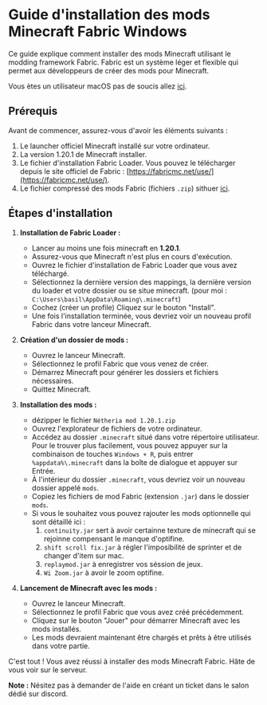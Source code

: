 # Guide d'installation des mods Minecraft Fabric Windows

Ce guide explique comment installer des mods Minecraft utilisant le modding framework Fabric. Fabric est un système léger et flexible qui permet aux développeurs de créer des mods pour Minecraft.

Vous ètes un utilisateur macOS pas de soucis allez [ici](https://github.com/MrPantoufle/Netheria-mods/tree/mac).

## Prérequis

Avant de commencer, assurez-vous d'avoir les éléments suivants :

1. Le launcher officiel Minecraft installé sur votre ordinateur.
2. La version 1.20.1 de Minecraft installer.
3. Le fichier d'installation Fabric Loader. Vous pouvez le télécharger depuis le site officiel de Fabric : [https://fabricmc.net/use/](https://fabricmc.net/use/).
4. Le fichier compressé des mods Fabric (fichiers `.zip`) sithuer [ici]().

## Étapes d'installation

1. **Installation de Fabric Loader :**
   - Lancer au moins une fois minecraft en **1.20.1**.
   - Assurez-vous que Minecraft n'est plus en cours d'exécution.
   - Ouvrez le fichier d'installation de Fabric Loader que vous avez téléchargé.
   - Sélectionnez la dernière version des mappings, la dernière version du loader et votre dossier ou se situe minecraft.
     (pour moi : `C:\Users\basil\AppData\Roaming\.minecraft`)
   - Cochez (créer un profile) Cliquez sur le bouton "Install".
   - Une fois l'installation terminée, vous devriez voir un nouveau profil Fabric dans votre lanceur Minecraft.

3. **Création d'un dossier de mods :**
   - Ouvrez le lanceur Minecraft.
   - Sélectionnez le profil Fabric que vous venez de créer.
   - Démarrez Minecraft pour générer les dossiers et fichiers nécessaires.
   - Quittez Minecraft.

4. **Installation des mods :**
   - dézipper le fichier `Nétheria mod 1.20.1.zip`
   - Ouvrez l'explorateur de fichiers de votre ordinateur.
   - Accédez au dossier `.minecraft` situé dans votre répertoire utilisateur. Pour le trouver plus facilement, vous pouvez appuyer sur la combinaison de touches `Windows + R`, puis entrer `%appdata%\.minecraft` dans la boîte de dialogue et appuyer sur Entrée.
   - À l'intérieur du dossier `.minecraft`, vous devriez voir un nouveau dossier appelé `mods`.
   - Copiez les fichiers de mod Fabric (extension `.jar`) dans le dossier `mods`.
   - Si vous le souhaitez vous pouvez rajouter les mods optionnelle qui sont détaillé ici :
     1. `continuity.jar` sert à avoir certainne texture de minecraft qui se rejoinne compensant le manque d'optifine.
     2. `shift scroll fix.jar` à régler l'imposibilité de sprinter et de changer d'item sur mac.
     3. `replaymod.jar` à enregistrer vos séssion de jeux.
     4. `Wi Zoom.jar` à avoir le zoom optifine.

6. **Lancement de Minecraft avec les mods :**
   - Ouvrez le lanceur Minecraft.
   - Sélectionnez le profil Fabric que vous avez créé précédemment.
   - Cliquez sur le bouton "Jouer" pour démarrer Minecraft avec les mods installés.
   - Les mods devraient maintenant être chargés et prêts à être utilisés dans votre partie.
  
C'est tout ! Vous avez réussi à installer des mods Minecraft Fabric. Hâte de vous voir sur le serveur.

**Note :** Nésitez pas à demander de l'aide en créant un ticket dans le salon dédié sur discord.

